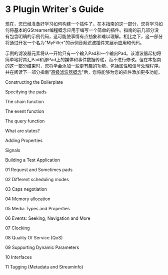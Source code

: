 # 3 Plugin Writer`s Guide

现在，您已经准备好学习如何构建一个插件了。在本指南的这一部分，您将学习如何将基本的GStreamer编程概念应用于编写一个简单的插件。指南的前几部分没有包含明确的示例代码，这可能使事情有点抽象和难以理解。相比之下，这一部分将通过开发一个名为"MyFilter"的示例音频滤波插件来展示应用和代码。

示例的滤波器元素将从一开始只有一个输入Pad和一个输出Pad。该滤波器起初将简单地将其汇Pad和源Pad上的媒体和事件数据传递，而不进行修改。但在本指南的这一部分结束时，您将学会添加一些更有趣的功能，包括属性和信号处理程序。并在阅读下一部分指南"[高级滤波器概念](https://gstreamer.freedesktop.org/documentation/plugin-development/advanced/index.html?gi-language=c)"后，您将能够为您的插件添加更多功能。

Constructing the Boilerplate

Specifying the pads

The chain function

The event function

The query function

What are states?

Adding Properties

Signals

Building a Test Application



01 Request and Sometimes pads

02 Different scheduling modes

03 Caps negotiation

04 Memory allocation

05 Media Types and Properties

06 Events: Seeking, Navigation and More

07 Clocking

08 Quality Of Service (QoS)

09 Supporting Dynamic Parameters

10 Interfaces

11 Tagging (Metadata and Streaminfo)

